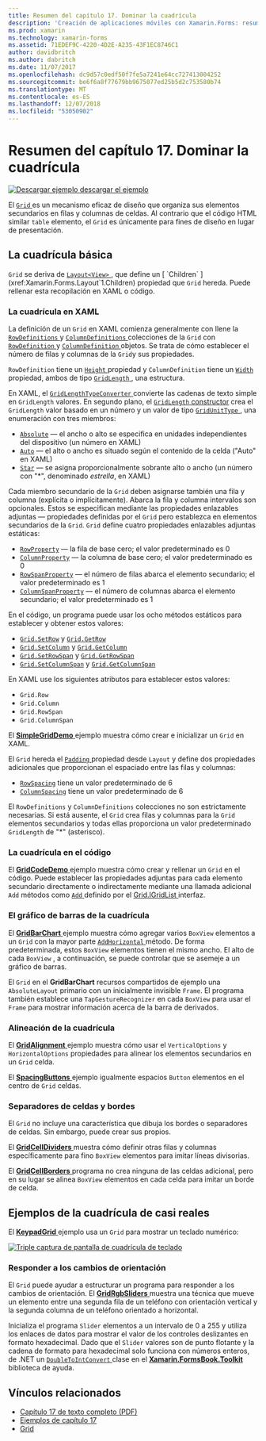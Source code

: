 ```yaml
---
title: Resumen del capítulo 17. Dominar la cuadrícula
description: 'Creación de aplicaciones móviles con Xamarin.Forms: resumen del capítulo 17. Dominar la cuadrícula'
ms.prod: xamarin
ms.technology: xamarin-forms
ms.assetid: 71EDEF9C-4220-4D2E-A235-43F1EC8746C1
author: davidbritch
ms.author: dabritch
ms.date: 11/07/2017
ms.openlocfilehash: dc9d57c0edf50f7fe5a7241e64cc727413004252
ms.sourcegitcommit: be6f6a8f77679bb9675077ed25b5d2c753580b74
ms.translationtype: MT
ms.contentlocale: es-ES
ms.lasthandoff: 12/07/2018
ms.locfileid: "53050902"
---
```

# <a name="summary-of-chapter-17-mastering-the-grid"></a>Resumen del capítulo 17. Dominar la cuadrícula

[![Descargar ejemplo](~/media/shared/download.png) descargar el ejemplo](https://github.com/xamarin/xamarin-forms-book-samples/tree/master/Chapter17)

El [ `Grid` ](xref:Xamarin.Forms.Grid) es un mecanismo eficaz de diseño que organiza sus elementos secundarios en filas y columnas de celdas. Al contrario que el código HTML similar `table` elemento, el `Grid` es únicamente para fines de diseño en lugar de presentación.

## <a name="the-basic-grid"></a>La cuadrícula básica

`Grid` se deriva de [ `Layout<View>` ](xref:Xamarin.Forms.Layout`1), que define un [ `Children` ](xref:Xamarin.Forms.Layout`1.Children) propiedad que `Grid` hereda. Puede rellenar esta recopilación en XAML o código.

### <a name="the-grid-in-xaml"></a>La cuadrícula en XAML

La definición de un `Grid` en XAML comienza generalmente con llene la [ `RowDefinitions` ](xref:Xamarin.Forms.Grid.RowDefinitions) y [ `ColumnDefinitions` ](xref:Xamarin.Forms.Grid.ColumnDefinitions) colecciones de la `Grid` con [ `RowDefinition` ](xref:Xamarin.Forms.RowDefinition) y [ `ColumnDefinition` ](xref:Xamarin.Forms.ColumnDefinition) objetos. Se trata de cómo establecer el número de filas y columnas de la `Grid`y sus propiedades.

`RowDefinition` tiene un [ `Height` ](xref:Xamarin.Forms.RowDefinition.Height) propiedad y `ColumnDefinition` tiene un [ `Width` ](xref:Xamarin.Forms.ColumnDefinition.Width) propiedad, ambos de tipo [ `GridLength` ](xref:Xamarin.Forms.GridLength), una estructura.

En XAML, el [ `GridLengthTypeConverter` ](xref:Xamarin.Forms.GridLengthTypeConverter) convierte las cadenas de texto simple en `GridLength` valores. En segundo plano, el [ `GridLength` constructor](xref:Xamarin.Forms.GridLength.%23ctor(System.Double,Xamarin.Forms.GridUnitType)) crea el `GridLength` valor basado en un número y un valor de tipo [ `GridUnitType` ](xref:Xamarin.Forms.GridUnitType), una enumeración con tres miembros:

- [`Absolute`](xref:Xamarin.Forms.GridUnitType.Absolute) &mdash; el ancho o alto se especifica en unidades independientes del dispositivo (un número en XAML)
- [`Auto`](xref:Xamarin.Forms.GridUnitType.Auto) &mdash; el alto o ancho es situado según el contenido de la celda ("Auto" en XAML)
- [`Star`](xref:Xamarin.Forms.GridUnitType.Star) &mdash; se asigna proporcionalmente sobrante alto o ancho (un número con "\*", denominado *estrella*, en XAML)

Cada miembro secundario de la `Grid` deben asignarse también una fila y columna (explícita o implícitamente). Abarca la fila y columna intervalos son opcionales. Estos se especifican mediante las propiedades enlazables adjuntas &mdash; propiedades definidas por el `Grid` pero establezca en elementos secundarios de la `Grid`. `Grid` define cuatro propiedades enlazables adjuntas estáticas:

- [`RowProperty`](xref:Xamarin.Forms.Grid.RowProperty) &mdash; la fila de base cero; el valor predeterminado es 0
- [`ColumnProperty`](xref:Xamarin.Forms.Grid.ColumnProperty) &mdash; la columna de base cero; el valor predeterminado es 0
- [`RowSpanProperty`](xref:Xamarin.Forms.Grid.RowSpanProperty) &mdash; el número de filas abarca el elemento secundario; el valor predeterminado es 1
- [`ColumnSpanProperty`](xref:Xamarin.Forms.Grid.ColumnSpanProperty) &mdash; el número de columnas abarca el elemento secundario; el valor predeterminado es 1

En el código, un programa puede usar los ocho métodos estáticos para establecer y obtener estos valores:

- [`Grid.SetRow`](xref:Xamarin.Forms.Grid.SetRow(Xamarin.Forms.BindableObject,System.Int32)) y [`Grid.GetRow`](xref:Xamarin.Forms.Grid.GetRow(Xamarin.Forms.BindableObject))
- [`Grid.SetColumn`](xref:Xamarin.Forms.Grid.SetColumn(Xamarin.Forms.BindableObject,System.Int32)) y [`Grid.GetColumn`](xref:Xamarin.Forms.Grid.GetColumn(Xamarin.Forms.BindableObject))
- [`Grid.SetRowSpan`](xref:Xamarin.Forms.Grid.SetRowSpan(Xamarin.Forms.BindableObject,System.Int32)) y [`Grid.GetRowSpan`](xref:Xamarin.Forms.Grid.GetRowSpan(Xamarin.Forms.BindableObject))
- [`Grid.SetColumnSpan`](xref:Xamarin.Forms.Grid.SetColumnSpan(Xamarin.Forms.BindableObject,System.Int32)) y [`Grid.GetColumnSpan`](xref:Xamarin.Forms.Grid.GetColumnSpan(Xamarin.Forms.BindableObject))

En XAML use los siguientes atributos para establecer estos valores:

- `Grid.Row`
- `Grid.Column`
- `Grid.RowSpan`
- `Grid.ColumnSpan`

El [ **SimpleGridDemo** ](https://github.com/xamarin/xamarin-forms-book-samples/tree/master/Chapter17/SimpleGridDemo) ejemplo muestra cómo crear e inicializar un `Grid` en XAML.

El `Grid` hereda el [ `Padding` ](xref:Xamarin.Forms.Layout.Padding) propiedad desde `Layout` y define dos propiedades adicionales que proporcionan el espaciado entre las filas y columnas:

- [`RowSpacing`](xref:Xamarin.Forms.Grid.RowSpacing) tiene un valor predeterminado de 6
- [`ColumnSpacing`](xref:Xamarin.Forms.Grid.ColumnSpacing) tiene un valor predeterminado de 6

El `RowDefinitions` y `ColumnDefinitions` colecciones no son estrictamente necesarias. Si está ausente, el `Grid` crea filas y columnas para la `Grid` elementos secundarios y todas ellas proporciona un valor predeterminado `GridLength` de "\*" (asterisco).

### <a name="the-grid-in-code"></a>La cuadrícula en el código

El [ **GridCodeDemo** ](https://github.com/xamarin/xamarin-forms-book-samples/tree/master/Chapter17/GridCodeDemo) ejemplo muestra cómo crear y rellenar un `Grid` en el código. Puede establecer las propiedades adjuntas para cada elemento secundario directamente o indirectamente mediante una llamada adicional `Add` métodos como [ `Add` ](https://developer.xamarin.com/api/member/Xamarin.Forms.Grid+IGridList%3CT%3E.Add/p/Xamarin.Forms.View/System.Int32/System.Int32/System.Int32/System.Int32/) definido por el [Grid.IGridList<T> ](https://developer.xamarin.com/api/type/Xamarin.Forms.Grid+IGridList%3CT%3E/) interfaz.

### <a name="the-grid-bar-chart"></a>El gráfico de barras de la cuadrícula

El [ **GridBarChart** ](https://github.com/xamarin/xamarin-forms-book-samples/tree/master/Chapter17/GridBarChart) ejemplo muestra cómo agregar varios `BoxView` elementos a un `Grid` con la mayor parte [ `AddHorizontal` ](https://developer.xamarin.com/api/member/Xamarin.Forms.Grid+IGridList%3CT%3E.AddHorizontal/p/System.Collections.Generic.IEnumerable%7BXamarin.Forms.View%7D/) método. De forma predeterminada, estos `BoxView` elementos tienen el mismo ancho. El alto de cada `BoxView` , a continuación, se puede controlar que se asemeje a un gráfico de barras.

El `Grid` en el **GridBarChart** recursos compartidos de ejemplo una `AbsoluteLayout` primario con un inicialmente invisible `Frame`. El programa también establece una `TapGestureRecognizer` en cada `BoxView` para usar el `Frame` para mostrar información acerca de la barra de derivados.

### <a name="alignment-in-the-grid"></a>Alineación de la cuadrícula

El [ **GridAlignment** ](https://github.com/xamarin/xamarin-forms-book-samples/tree/master/Chapter17/GridAlignment) ejemplo muestra cómo usar el `VerticalOptions` y `HorizontalOptions` propiedades para alinear los elementos secundarios en un `Grid` celda.

El [ **SpacingButtons** ](https://github.com/xamarin/xamarin-forms-book-samples/tree/master/Chapter17/SpacingButtons) ejemplo igualmente espacios `Button` elementos en el centro de `Grid` celdas.

### <a name="cell-dividers-and-borders"></a>Separadores de celdas y bordes

El `Grid` no incluye una característica que dibuja los bordes o separadores de celdas. Sin embargo, puede crear sus propios.

El [ **GridCellDividers** ](https://github.com/xamarin/xamarin-forms-book-samples/tree/master/Chapter17/GridCellDividers) muestra cómo definir otras filas y columnas específicamente para fino `BoxView` elementos para imitar líneas divisorias.

El [ **GridCellBorders** ](https://github.com/xamarin/xamarin-forms-book-samples/tree/master/Chapter17/GridCellBorders) programa no crea ninguna de las celdas adicional, pero en su lugar se alinea `BoxView` elementos en cada celda para imitar un borde de celda.

## <a name="almost-real-life-grid-examples"></a>Ejemplos de la cuadrícula de casi reales

El [ **KeypadGrid** ](https://github.com/xamarin/xamarin-forms-book-samples/tree/master/Chapter17/KeypadGrid) ejemplo usa un `Grid` para mostrar un teclado numérico:

[![Triple captura de pantalla de cuadrícula de teclado](images/ch17fg12-small.png "teclado cuadrícula")](images/ch17fg12-large.png#lightbox "cuadrícula de teclado")

### <a name="responding-to-orientation-changes"></a>Responder a los cambios de orientación

El `Grid` puede ayudar a estructurar un programa para responder a los cambios de orientación. El [ **GridRgbSliders** ](https://github.com/xamarin/xamarin-forms-book-samples/tree/master/Chapter17/GridRgbSliders) muestra una técnica que mueve un elemento entre una segunda fila de un teléfono con orientación vertical y la segunda columna de un teléfono orientado a horizontal.

Inicializa el programa `Slider` elementos a un intervalo de 0 a 255 y utiliza los enlaces de datos para mostrar el valor de los controles deslizantes en formato hexadecimal. Dado que el `Slider` valores son de punto flotante y la cadena de formato para hexadecimal solo funciona con números enteros, de .NET un [ `DoubleToIntConvert` ](https://github.com/xamarin/xamarin-forms-book-samples/blob/master/Libraries/Xamarin.FormsBook.Toolkit/Xamarin.FormsBook.Toolkit/DoubleToIntConverter.cs) clase en el [ **Xamarin.FormsBook.Toolkit** ](https://github.com/xamarin/xamarin-forms-book-samples/tree/master/Libraries/Xamarin.FormsBook.Toolkit) biblioteca de ayuda.



## <a name="related-links"></a>Vínculos relacionados

- [Capítulo 17 de texto completo (PDF)](https://download.xamarin.com/developer/xamarin-forms-book/XamarinFormsBook-Ch17-Apr2016.pdf)
- [Ejemplos de capítulo 17](https://github.com/xamarin/xamarin-forms-book-samples/tree/master/Chapter17)
- [Grid](~/xamarin-forms/user-interface/layouts/grid.md)
